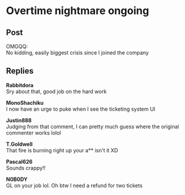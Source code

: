 # Overtime nightmare ongoing
## Post
OMGQQ:<br>
No kidding, easily biggest crisis since I joined the company


## Replies
**Rabbitdora**<br>
Sry about that, good job on the hard work

**MonoShachiku**<br>
I now have an urge to puke when I see the ticketing system UI

**Justin888**<br>
Judging from that comment, I can pretty much guess where the original commenter works lolol

**T.Goldwell**<br>
That fire is burning right up your a\*\* isn't it XD

**Pascal626**<br>
Sounds crappy!!

**N0B0DY**<br>
GL on your job lol. Oh btw I need a refund for two tickets

